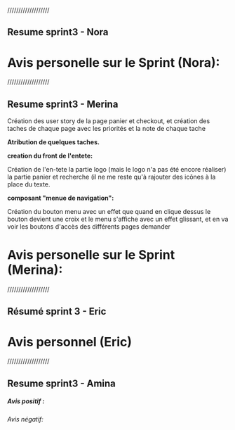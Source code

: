 ///////////////////

## Resume sprint3 - Nora

# Avis personelle sur le Sprint (Nora):

///////////////////

## Resume sprint3 - Merina

Création des user story de la page panier et checkout, et création des taches de chaque page avec les priorités et la note de chaque tache

**Atribution de quelques taches.**

**creation du front de l'entete:**

Création de l'en-tete la partie logo (mais le logo n'a pas été encore réaliser) la partie panier et recherche (il ne me reste qu'à rajouter des icônes à la place du texte.

**composant "menue de navigation":**

Création du bouton menu avec un effet que quand en clique dessus le bouton devient une croix et le menu s'affiche avec un effet glissant, et en va voir les boutons d'accès des différents pages demander

# Avis personelle sur le Sprint (Merina):

///////////////////

## Résumé sprint 3 - Eric

# Avis personnel (Eric)

///////////////////

## Resume sprint3 - Amina

##### Avis positif :

###### Avis négatif:

